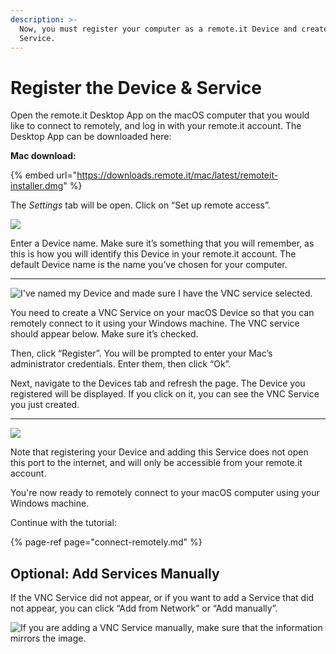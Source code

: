 ```yaml
---
description: >-
  Now, you must register your computer as a remote.it Device and create a
  Service.
---
```


# Register the Device & Service

Open the remote.it Desktop App on the macOS computer that you would like to connect to remotely, and log in with your remote.it account. The Desktop App can be downloaded here:

**Mac download:**

{% embed url="https://downloads.remote.it/mac/latest/remoteit-installer.dmg" %}

The _Settings_ tab will be open. Click on “Set up remote access”.

![](https://lh6.googleusercontent.com/GAIKO5-DoVrzwJxOZIVRSxsUUDX0R0WY9sTTC2eHp2DVEGKLXhlPu0RzX0zbaJH5SsBwOd2obnNyKxkzCxXq8EdWu3bwYZwSC9p-qnCPYFsq9IP6ffy6lww05JUWqKgGcYWj4Alx)

Enter a Device name. Make sure it’s something that you will remember, as this is how you will identify this Device in your remote.it account. The default Device name is the name you’ve chosen for your computer.  
****

![I&apos;ve named my Device and made sure I have the VNC service selected.](https://lh3.googleusercontent.com/E8ElIu-v_oaidZoT9_tvyWrP_gxFdGdw4DU0Lvjl1Ho-BVbaaCA3HVIjLDuts_FuUagiIHlNMbLn1tOO1umeLom_FeFyYib2o_igXaPOcNyjpRQvUjPqx0noFNvtV_aToKKTan_R)

You need to create a VNC Service on your macOS Device so that you can remotely connect to it using your Windows machine. The VNC service should appear below. Make sure it’s checked.

Then, click “Register”. You will be prompted to enter your Mac’s administrator credentials. Enter them, then click “Ok”. 

Next, navigate to the Devices tab and refresh the page. The Device you registered will be displayed. If you click on it, you can see the VNC Service you just created.  
****

![](https://lh4.googleusercontent.com/_YMB55XHm4Uvnf70NlQTEyctVYwrapdYSiHBxTv86LEWUAMTNvH8B_hy0ir7Ddw8JF-2HrO7VKzyRyk0Ky7LHs5qimnjURsFBu0DsTAn4KcVWc1frHlP2OwWVCv8OlTn1_Gr2KgN)

Note that registering your Device and adding this Service does not open this port to the internet, and will only be accessible from your remote.it account. 

You're now ready to remotely connect to your macOS computer using your Windows machine.

Continue with the tutorial:

{% page-ref page="connect-remotely.md" %}

## Optional: Add Services Manually

If the VNC Service did not appear, or if you want to add a Service that did not appear, you can click “Add from Network” or “Add manually”.

![If you are adding a VNC Service manually, make sure that the information mirrors the image.](https://lh3.googleusercontent.com/OevZOLoDCxnuPtlGlr-W8nDWppnny3FVaHkNLqST8wgdq7Ud2zwn39cub9l0AkrABue3unkAF8TD2EvgUyRE_GE-v-pNzBPJU3dIpUF07SaiTaZlqFlEbSwt1G4EFIU2gGzymr_h)

